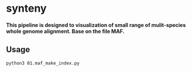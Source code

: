 # synteny

#### This pipeline is designed to visualization of small range of mulit-species whole genome alignment. Base on the file MAF. 

## Usage 

```shell
python3 01.maf_make_index.py
```
